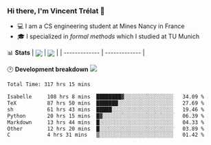 ### Hi there, I'm Vincent Trélat 👋
 - 💻 I am a CS engineering student at Mines Nancy in France
 - 🎓 I specialized in *formal methods* which I studied at TU Munich

📊 **Stats**
| <img align="center" src="https://readme-stats.clckblog.space/api?username=VTrelat&show_icons=true&include_all_commits=true&theme=tokyonight&hide_border=true" /> | <img align="center" src="https://readme-stats.clckblog.space/api/top-langs/?username=VTrelat&layout=compact&theme=tokyonight&hide_border=true" /> |
| ------------- | ------------- |

🕑 **Development breakdown** ![](https://wakatime.com/badge/user/8d0110fb-6b70-4990-ab86-45c404715c2b.svg)
<!--START_SECTION:waka-->

```txt
Total Time: 317 hrs 15 mins

Isabelle     108 hrs 8 mins  ████████▓░░░░░░░░░░░░░░░░   34.09 %
TeX          87 hrs 50 mins  ███████░░░░░░░░░░░░░░░░░░   27.69 %
sh           61 hrs 43 mins  █████░░░░░░░░░░░░░░░░░░░░   19.46 %
Python       20 hrs 15 mins  █▓░░░░░░░░░░░░░░░░░░░░░░░   06.39 %
Markdown     13 hrs 44 mins  █░░░░░░░░░░░░░░░░░░░░░░░░   04.33 %
Other        12 hrs 20 mins  █░░░░░░░░░░░░░░░░░░░░░░░░   03.89 %
C            4 hrs 31 mins   ▒░░░░░░░░░░░░░░░░░░░░░░░░   01.42 %
```

<!--END_SECTION:waka-->
